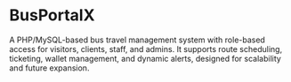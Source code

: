 # BusPortalX
A PHP/MySQL-based bus travel management system with role-based access for visitors, clients, staff, and admins. It supports route scheduling, ticketing, wallet management, and dynamic alerts, designed for scalability and future expansion.
